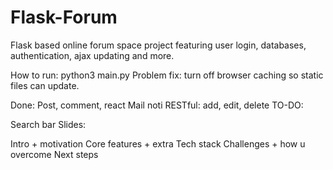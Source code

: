 # Flask-Forum
Flask based online forum space project featuring user login, databases, authentication, ajax updating and more.

How to run: python3 main.py Problem fix: turn off browser caching so static files can update.

Done:
Post, comment, react
Mail noti
RESTful: add, edit, delete
TO-DO:

Search bar
Slides:

Intro + motivation
Core features + extra
Tech stack
Challenges + how u overcome
Next steps
